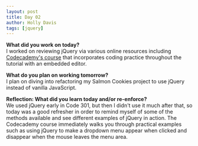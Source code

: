 ```yaml
---
layout: post
title: Day 02
author: Holly Davis
tags: [jquery]
---
```


**What did you work on today?**  
I worked on reviewing jQuery via various online resources including [Codecademy's course](https://www.codecademy.com/learn/learn-jquery) that incorporates coding practice throughout the tutorial with an embedded editor.

**What do you plan on working tomorrow?**  
I plan on diving into refactoring my Salmon Cookies project to use jQuery instead of vanilla JavaScript.

**Reflection: What did you learn today and/or re-enforce?**  
We used jQuery early in Code 301, but then I didn't use it much after that, so today was a good refresher in order to remind myself of some of the methods available and see different examples of jQuery in action. The Codecademy course immediately walks you through practical examples such as using jQuery to make a dropdown menu appear when clicked and disappear when the mouse leaves the menu area.

